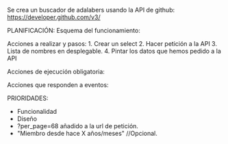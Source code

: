 Se crea un buscador de adalabers usando la API de github: https://developer.github.com/v3/

PLANIFICACIÓN:
Esquema del funcionamiento:


Acciones a realizar y pasos: 
    1. Crear un select
    2. Hacer petición a la API
    3. Lista de nombres en desplegable.
    4. Pintar los datos que hemos pedido a la API

Acciones de ejecución obligatoria:


Acciones que responden a eventos:


PRIORIDADES:

- Funcionalidad
- Diseño
- ?per_page=68 añadido a la url de petición. 
- "Miembro desde hace X años/meses" //Opcional. 


